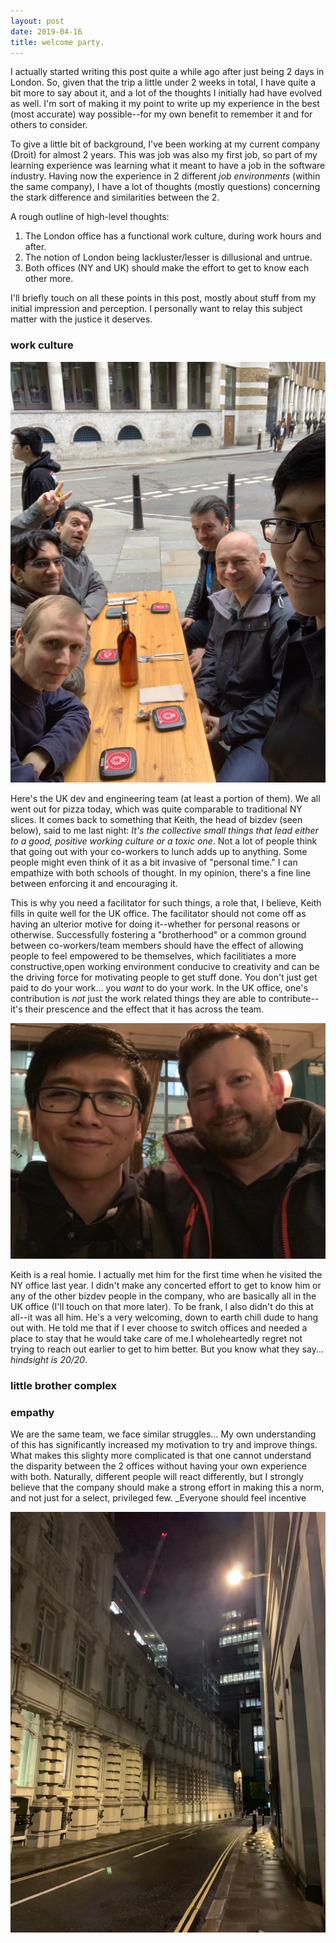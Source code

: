 ```yaml
---
layout: post
date: 2019-04-16
title: welcome party.
---
```


I actually started writing this post quite a while ago after
just being 2 days in London. So, given that the trip a little
under 2 weeks in total, I have quite a bit more to say about
it, and a lot of the thoughts I initially had have evolved
as well. I'm sort of making it my point to write up my
experience in the best (most accurate) way possible--for my
own benefit to remember it and for others to consider.

<!-- I have quite a bit to say about the last few hours, but I, unfortunately, -->
<!-- will probably not have the most time to say it all (I also have sprint -->
<!-- related things I need to spend the majority of my time on). So, I have -->
<!-- made it my point to at least try and jot some of my thoughts down before -->
<!-- they completely melt away. There will probably be quite a few more -->
<!-- retrospective thoughts I'll write about the matter, but I'll leave those -->
<!-- for the next few days as they continue to stew in my head. _*deep breath*_ -->

To give a little bit of background, I've been working at my
current company (Droit) for almost 2 years. This was job was
also my first job, so part of my learning experience was
learning what it meant to have a job in the software industry.
Having now the experience in 2 different _job environments_
(within the same company), I have a lot of thoughts (mostly
questions) concerning the stark difference and similarities
between the 2.

A rough outline of high-level thoughts:

1. The London office has a functional work culture, during work hours and after.
2. The notion of London being lackluster/lesser is dillusional and untrue.
3. Both offices (NY and UK) should make the effort to get to know each other more.

I'll briefly touch on all these points in this post, mostly about stuff
from my initial impression and perception. I personally want to relay
this subject matter with the justice it deserves.

### work culture

![work lunch](/images/work-lunch.jpeg)

Here's the UK dev and engineering team (at least a portion of them).
We all went out for pizza today, which was quite comparable to
traditional NY slices. It comes back to something that Keith, the head
of bizdev (seen below), said to me last night: _It's the collective
small things that lead either to a good, positive working culture
or a toxic one_. Not a lot of people think that going out with your
co-workers to lunch adds up to anything. Some people might even think
of it as a bit invasive of "personal time." I can empathize with both
schools of thought. In my opinion, there's a fine line between
enforcing it and encouraging it.

This is why you need a facilitator for such things, a role that, I
believe, Keith fills in quite well for the UK office. The facilitator
should not come off as having an ulterior motive for doing it--whether
for personal reasons or otherwise. Successfully fostering a
"brotherhood" or a common ground between co-workers/team members should
have the effect of allowing people to feel empowered to be themselves,
which facilitiates a more constructive,open working environment
conducive to creativity and can be the driving force for motivating
people to get stuff done. You don't just get paid to do your work...
you _want_ to do your work. In the UK office, one's contribution is
_not_ just the work related things they are able to contribute--it's
their prescence and the effect that it has across the team.

![keith](/images/the-leader.jpg)

Keith is a real homie. I actually met him for the first time when he
visited the NY office last year. I didn't make any concerted effort to
get to know him or any of the other bizdev people in the company, who
are basically all in the UK office (I'll touch on that more later). To
be frank, I also didn't do this at all--it was all him. He's a very
welcoming, down to earth chill dude to hang out with.  He told me that
if I ever choose to switch offices and needed a place to stay that he
would take care of me.I wholeheartedly regret not trying to reach out
earlier to get to him better. But you know what they say... _hindsight
is 20/20_.

### little brother complex

### empathy

We are the same team, we face similar struggles... My own understanding of
this has significantly increased my motivation to try and improve things.
What makes this slighty more complicated is that one cannot understand the
disparity between the 2 offices without having your own experience with
both. Naturally, different people will react differently, but I strongly
believe that the company should make a strong effort in making this a norm,
and not just for a select, privileged few. _Everyone should feel incentive

![the walk back](/images/the-aftermath.jpg)
